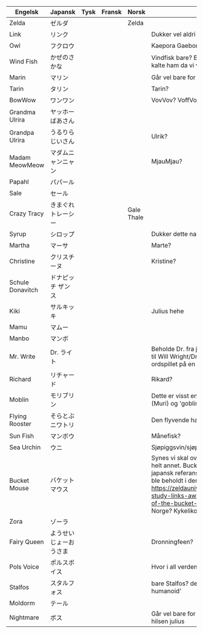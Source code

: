 | Engelsk          	| Japansk                	| Tysk 	| Fransk 	| Norsk      	| Kommentar                                                                                                                 	|
|------------------	|------------------------	|------	|--------	|------------	|---------------------------------------------------------------------------------------------------------------------------	|
| Zelda            	| ゼルダ                 	|      	|        	| Zelda           	|                                                                                                                           	|
| Link             	| リンク                 	|      	|        	|            	| Dukker vel aldri opp i spillet                                                                                                                          	|
| Owl              	| フクロウ               	|      	|        	|            	| Kaepora Gaebora eller? Ikonisk navn|
| Wind Fish        	| かぜのさかな           	|      	|        	|            	| Vindfisk bare? Eventuelt Vindfisken, som vi kalte ham da vi var små barn                                                                                                                          	|
| Marin            	| マリン                 	|      	|        	|            	| Går vel bare for Marin her?                                                                                                                          	|
| Tarin            	| タリン                 	|      	|        	|            	| Tarin?                                                                                                                          	|
| BowWow           	| ワンワン               	|      	|        	|            	| VovVov? VoffVoff?                                                                                                                          	|
| Grandma Ulrira   	| ヤッホーばあさん       	|      	|        	|            	|                                                                                                                           	|
| Grandpa Ulrira   	| うるりらじいさん       	|      	|        	|            	| Ulrik?                                                                                                                          	|
| Madam MeowMeow   	| マダムニャンニャン     	|      	|        	|            	| MjauMjau?                                                                                                                          	|
| Papahl           	| パパール               	|      	|        	|            	|                                                                                                                           	|
| Sale             	| セール                 	|      	|        	|            	|                                                                                                                           	|
| Crazy Tracy      	| きまぐれトレーシー     	|      	|        	| Gale Thale 	|                                                                                                                           	|
| Syrup            	| シロップ               	|      	|        	|            	| Dukker dette navnet opp i spillet? |
| Martha           	| マーサ                 	|      	|        	|            	| Marte?                                                                                                                          	|
| Christine        	| クリスチーヌ           	|      	|        	|            	| Kristine?                                                                                                                          	|
| Schule Donavitch 	| ドナピッチ ザンス      	|      	|        	|            	|                                                                                                                           	|
| Kiki             	| サルキッキ             	|      	|        	|            	| Julius hehe     	|
| Mamu             	| マムー                 	|      	|        	|            	|                                                                                                                           	|
| Manbo            	| マンボ                 	|      	|        	|            	|                                                                                                                           	|
| Mr. Write        	| Dr. ライト             	|      	|        	|            	| Beholde Dr. fra japansk. Hva med referansen til Will Wright/Dr. Wright fra sim city? Og ordspillet på en som skriver brev 	|
| Richard          	| リチャード             	|      	|        	|            	| Rikard?                                                                                                                          	|
| Moblin           	| モリブリン             	|      	|        	| 	|  Dette er visst en sammenslåing av 'skog' (Muri) og 'goblin'. |
| Flying Rooster   	| そらとぶニワトリ       	|      	|        	|            	| Den flyvende hane?                                                                                                                          	|
| Sun Fish         	| マンボウ               	|      	|        	|            	| Månefisk?                                                                                                                          	|
| Sea Urchin       	| ウニ                   	|      	|        	|            	| Sjøpiggsvin/sjøpinnsvin/kråkebolle?|
| Bucket Mouse     	| バケットマウス         	|      	|        	|            	| Synes vi skal oversette denne dialogen til noe helt annet. Bucket Mouth var en obskur japansk referanse som av en eller annen grunn ble beholdt i den engelske oversettelsen. https://zeldauniverse.net/2020/01/28/zeldas-study-links-awakening-and-the-mystery-of-the-bucket-mouse/ - Hvem ringer man i Norge? Kykelikokos?                                                                                                                          	|
| Zora             	| ゾーラ                 	|      	|        	|            	|                                                                                                                           	|
| Fairy Queen      	| ようせいじょーおうさま 	|      	|        	|            	| Dronningfeen?                                                                                                                          	|
| Pols Voice       	| ポルスボイス           	|      	|        	|            	| Hvor i all verden kommer dette navnet fra                                                                                                                          	|
| Stalfos          	| スタルフォス           	|      	|        	|            	| bare Stalfos? det er visst Hyliansk for 'skeletal humanoid' |
| Moldorm          	| テール                 	|      	|        	|            	|     	|
| Nightmare        	| ボス                   	|      	|        	|            	| Går vel bare for Mareritt her? - eller Mare? hilsen julius                                                                                                                         	|
